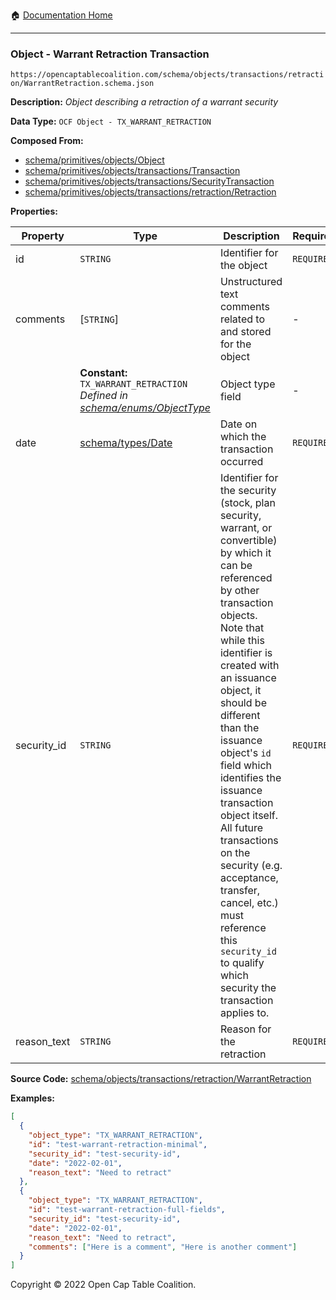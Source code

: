 :house: [Documentation Home](../../../../../README.md)

---

### Object - Warrant Retraction Transaction

`https://opencaptablecoalition.com/schema/objects/transactions/retraction/WarrantRetraction.schema.json`

**Description:** _Object describing a retraction of a warrant security_

**Data Type:** `OCF Object - TX_WARRANT_RETRACTION`

**Composed From:**

- [schema/primitives/objects/Object](../../../primitives/objects/Object.md)
- [schema/primitives/objects/transactions/Transaction](../../../primitives/objects/transactions/Transaction.md)
- [schema/primitives/objects/transactions/SecurityTransaction](../../../primitives/objects/transactions/SecurityTransaction.md)
- [schema/primitives/objects/transactions/retraction/Retraction](../../../primitives/objects/transactions/retraction/Retraction.md)

**Properties:**

| Property    | Type                                                                                                           | Description                                                                                                                                                                                                                                                                                                                                                                                                                                                                                                 | Required   |
| ----------- | -------------------------------------------------------------------------------------------------------------- | ----------------------------------------------------------------------------------------------------------------------------------------------------------------------------------------------------------------------------------------------------------------------------------------------------------------------------------------------------------------------------------------------------------------------------------------------------------------------------------------------------------- | ---------- |
| id          | `STRING`                                                                                                       | Identifier for the object                                                                                                                                                                                                                                                                                                                                                                                                                                                                                   | `REQUIRED` |
| comments    | [`STRING`]                                                                                                     | Unstructured text comments related to and stored for the object                                                                                                                                                                                                                                                                                                                                                                                                                                             | -          |
|             | **Constant:** `TX_WARRANT_RETRACTION`</br>_Defined in [schema/enums/ObjectType](../../../enums/ObjectType.md)_ | Object type field                                                                                                                                                                                                                                                                                                                                                                                                                                                                                           | -          |
| date        | [schema/types/Date](../../../types/Date.md)                                                                    | Date on which the transaction occurred                                                                                                                                                                                                                                                                                                                                                                                                                                                                      | `REQUIRED` |
| security_id | `STRING`                                                                                                       | Identifier for the security (stock, plan security, warrant, or convertible) by which it can be referenced by other transaction objects. Note that while this identifier is created with an issuance object, it should be different than the issuance object's `id` field which identifies the issuance transaction object itself. All future transactions on the security (e.g. acceptance, transfer, cancel, etc.) must reference this `security_id` to qualify which security the transaction applies to. | `REQUIRED` |
| reason_text | `STRING`                                                                                                       | Reason for the retraction                                                                                                                                                                                                                                                                                                                                                                                                                                                                                   | `REQUIRED` |

**Source Code:** [schema/objects/transactions/retraction/WarrantRetraction](../../../../../../schema/objects/transactions/retraction/WarrantRetraction.schema.json)

**Examples:**

```json
[
  {
    "object_type": "TX_WARRANT_RETRACTION",
    "id": "test-warrant-retraction-minimal",
    "security_id": "test-security-id",
    "date": "2022-02-01",
    "reason_text": "Need to retract"
  },
  {
    "object_type": "TX_WARRANT_RETRACTION",
    "id": "test-warrant-retraction-full-fields",
    "security_id": "test-security-id",
    "date": "2022-02-01",
    "reason_text": "Need to retract",
    "comments": ["Here is a comment", "Here is another comment"]
  }
]
```

Copyright © 2022 Open Cap Table Coalition.
